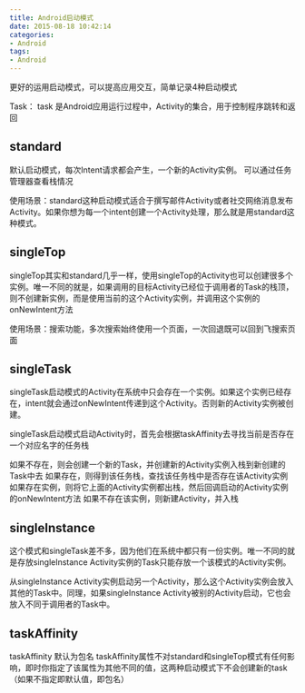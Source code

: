 ```yaml
---
title: Android启动模式
date: 2015-08-18 10:42:14
categories:
- Android
tags:
- Android
---
```


更好的运用启动模式，可以提高应用交互，简单记录4种启动模式

<!--more-->

Task： task 是Android应用运行过程中，Activity的集合，用于控制程序跳转和返回


## standard
默认启动模式，每次Intent请求都会产生，一个新的Activity实例。
可以通过任务管理器查看栈情况

使用场景：standard这种启动模式适合于撰写邮件Activity或者社交网络消息发布Activity。如果你想为每一个intent创建一个Activity处理，那么就是用standard这种模式。

## singleTop
singleTop其实和standard几乎一样，使用singleTop的Activity也可以创建很多个实例。唯一不同的就是，如果调用的目标Activity已经位于调用者的Task的栈顶，则不创建新实例，而是使用当前的这个Activity实例，并调用这个实例的onNewIntent方法

使用场景：搜索功能，多次搜索始终使用一个页面，一次回退既可以回到飞搜索页面

## singleTask
singleTask启动模式的Activity在系统中只会存在一个实例。如果这个实例已经存在，intent就会通过onNewIntent传递到这个Activity。否则新的Activity实例被创建。

singleTask启动模式启动Activity时，首先会根据taskAffinity去寻找当前是否存在一个对应名字的任务栈

如果不存在，则会创建一个新的Task，并创建新的Activity实例入栈到新创建的Task中去
如果存在，则得到该任务栈，查找该任务栈中是否存在该Activity实例
              如果存在实例，则将它上面的Activity实例都出栈，然后回调启动的Activity实例的onNewIntent方法
              如果不存在该实例，则新建Activity，并入栈


## singleInstance
这个模式和singleTask差不多，因为他们在系统中都只有一份实例。唯一不同的就是存放singleInstance Activity实例的Task只能存放一个该模式的Activity实例。

从singleInstance Activity实例启动另一个Activity，那么这个Activity实例会放入其他的Task中。同理，如果singleInstance Activity被别的Activity启动，它也会放入不同于调用者的Task中。

## taskAffinity
taskAffinity 默认为包名
taskAffinity属性不对standard和singleTop模式有任何影响，即时你指定了该属性为其他不同的值，这两种启动模式下不会创建新的task（如果不指定即默认值，即包名）
